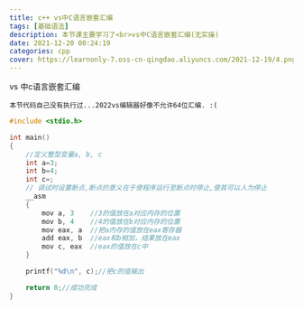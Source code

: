 ```yaml
---
title: c++ vs中C语言嵌套汇编
tags: [基础语法]
description: 本节课主要学习了<br>vs中C语言嵌套汇编(无实操)
date: 2021-12-20 00:24:19
categories: cpp
cover: https://learnonly-7.oss-cn-qingdao.aliyuncs.com/2021-12-19/4.png
---
```

vs 中c语言嵌套汇编

`本节代码自己没有执行过...2022vs编辑器好像不允许64位汇编. :(`

```c++
#include <stdio.h>

int main()
{
	//定义整型变量a, b, c
	int a=3;
	int b=4;
	int c=;
	// 调试时设置断点,断点的意义在于使程序运行至断点时停止,使其可以人为停止
	__asm
	{
		mov a, 3	//3的值放在a对应内存的位置
		mov b, 4	//4的值放在b对应内存的位置
		mov eax, a	//把a内存的值放在eax寄存器
		add eax, b	//eax和b相加，结果放在eax
		mov c, eax	//eax的值放在c中
	}

	printf("%d\n", c);//把c的值输出

	return 0;//成功完成
}

```

